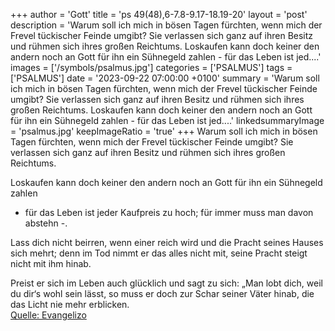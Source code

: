 +++
author = 'Gott'
title = 'ps 49(48),6-7.8-9.17-18.19-20'
layout = 'post'
description = 'Warum soll ich mich in bösen Tagen fürchten, wenn mich der Frevel tückischer Feinde umgibt? Sie verlassen sich ganz auf ihren Besitz und rühmen sich ihres großen Reichtums.  Loskaufen kann doch keiner den andern noch an Gott für ihn ein Sühnegeld zahlen - für das Leben ist jed....'
images = ['/symbols/psalmus.jpg']
categories = ['PSALMUS']
tags = ['PSALMUS']
date = '2023-09-22 07:00:00 +0100'
summary = 'Warum soll ich mich in bösen Tagen fürchten, wenn mich der Frevel tückischer Feinde umgibt? Sie verlassen sich ganz auf ihren Besitz und rühmen sich ihres großen Reichtums.  Loskaufen kann doch keiner den andern noch an Gott für ihn ein Sühnegeld zahlen - für das Leben ist jed....'
linkedsummaryImage = 'psalmus.jpg'
keepImageRatio = 'true'
+++
Warum soll ich mich in bösen Tagen fürchten,
wenn mich der Frevel tückischer Feinde umgibt?
Sie verlassen sich ganz auf ihren Besitz
und rühmen sich ihres großen Reichtums.

Loskaufen kann doch keiner den andern
noch an Gott für ihn ein Sühnegeld zahlen
- für das Leben ist jeder Kaufpreis zu hoch;
für immer muss man davon abstehn -.<!--more-->

Lass dich nicht beirren, wenn einer reich wird
und die Pracht seines Hauses sich mehrt;
denn im Tod nimmt er das alles nicht mit,
seine Pracht steigt nicht mit ihm hinab.

Preist er sich im Leben auch glücklich
und sagt zu sich: „Man lobt dich, weil du dir‘s wohl sein lässt,
so muss er doch zur Schar seiner Väter hinab,
die das Licht nie mehr erblicken.<br> [Quelle: Evangelizo](https://evangeliumtagfuertag.org/DE/gospel)